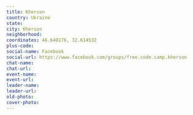 ```yaml
---
title: Kherson
country: Ukraine
state: 
city: Kherson
neighborhood: 
coordinates: 46.640176, 32.614532
plus-code:
social-name: Facebook
social-url: https://www.facebook.com/groups/free.code.camp.kherson
chat-name:
chat-url:
event-name:
event-url:
leader-name:
leader-url:
old-photo: 
cover-photo:
---
```

